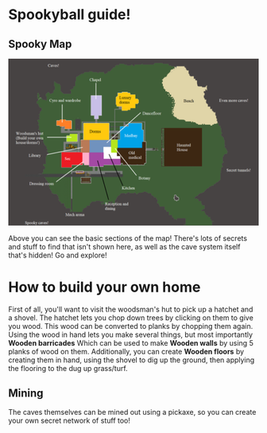 # Spookyball guide!

## Spooky Map

![#Map](/citadel-wiki/main/guides/images/map.png)

Above you can see the basic sections of the map! There's lots of secrets and stuff to find that isn't shown here, as well as the cave system itself that's hidden! Go and explore!

# How to build your own home

First of all, you'll want to visit the woodsman's hut to pick up a hatchet and a shovel. The hatchet lets you chop down trees by clicking on them to give you wood. This wood can be converted to planks by chopping them again. Using the wood in hand lets you make several things, but most importantly <b>Wooden barricades</b> Which can be used to make <b> Wooden walls</b> by using 5 planks of wood on them. Additionally, you can create <b>Wooden floors</b> by creating them in hand, using the shovel to dig up the ground, then applying the flooring to the dug up grass/turf.

## Mining

The caves themselves can be mined out using a pickaxe, so you can create your own secret network of stuff too!


